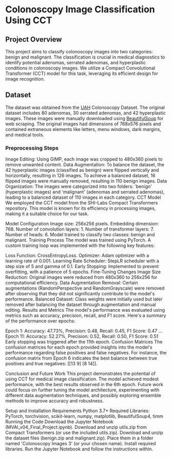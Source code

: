 # Colonoscopy Image Classification Using CCT
## Project Overview
This project aims to classify colonoscopy images into two categories: benign and malignant. The classification is crucial in medical diagnostics to identify potential adenomas, serrated adenomas, and hyperplastic conditions in colonoscopy images. We utilize a Compact Convolutional Transformer (CCT) model for this task, leveraging its efficient design for image recognition.

## Dataset
The dataset was obtained from the [UAH](https://www.depeca.uah.es/colonoscopy_dataset/) Colonoscopy Dataset. The original dataset includes 80 adenomas, 30 serrated adenomas, and 42 hyperplastic images. These images were manually downloaded using [BeautifulSoup](https://pypi.org/project/beautifulsoup4/) for web scraping. The original images had dimensions of 768x576 pixels and contained extraneous elements like letters, menu windows, dark margins, and medical tools.

### Preprocessing Steps
Image Editing: Using GIMP, each image was cropped to 480x360 pixels to remove unwanted content.
Data Augmentation: To balance the dataset, the 42 hyperplastic images (classified as benign) were flipped vertically and horizontally, resulting in 126 images. To achieve a balanced dataset, 16 flipped images were manually removed, resulting in 110 benign images.
Data Organization: The images were categorized into two folders: 'benign' (hyperplastic images) and 'malignant' (adenomas and serrated adenomas), leading to a balanced dataset of 110 images in each category.
CCT Model
We employed the CCT model from the SHI-Labs Compact Transformers repository. This model is known for its efficiency in processing images, making it a suitable choice for our task.

Model Configuration
Image size: 256x256 pixels.
Embedding dimension: 768.
Number of convolution layers: 1.
Number of transformer layers: 7.
Number of heads: 6.
Model trained to classify two classes: benign and malignant.
Training Process
The model was trained using PyTorch. A custom training loop was implemented with the following key features:

Loss Function: CrossEntropyLoss.
Optimizer: Adam optimizer with a learning rate of 0.001.
Learning Rate Scheduler: StepLR scheduler with a step size of 5 and gamma of 0.1.
Early Stopping: Implemented to prevent overfitting, with a patience of 5 epochs.
Fine-Tuning Changes
Image Size Reduction: Original images were reduced from 480x360 to 256x256 for computational efficiency.
Data Augmentation Removal: Certain augmentations (RandomPerspective and RandomGrayscale) were removed after observing that they did not significantly contribute to the model's performance.
Balanced Dataset: Class weights were initially used but later removed after balancing the dataset through augmentation and manual editing.
Results and Metrics
The model's performance was evaluated using metrics such as accuracy, precision, recall, and F1 score. Here's a summary of the performance over epochs:

Epoch 1: Accuracy: 47.73%, Precision: 0.48, Recall: 0.45, F1 Score: 0.47
...
Epoch 11: Accuracy: 52.27%, Precision: 0.52, Recall: 0.50, F1 Score: 0.51
Early stopping was triggered after the 11th epoch.
Confusion Matrices
The confusion matrices for each epoch provided insights into the model's performance regarding false positives and false negatives. For instance, the confusion matrix from Epoch 6 indicates the best balance between true positives and true negatives: [[13 9] [8 14]].

Conclusion and Future Work
This project demonstrates the potential of using CCT for medical image classification. The model achieved modest performance, with the best results observed in the 6th epoch. Future work could focus on further tuning the model architecture, experimenting with different data augmentation techniques, and possibly exploring ensemble methods to improve accuracy and robustness.

Setup and Installation
Requirements
Python 3.7+
Required Libraries: PyTorch, torchvision, scikit-learn, numpy, matplotlib, BeautifulSoup4, timm
Running the Code
Download the Jupyter Notebook (MVAI_v04_Final_Project.ipynb).
Download and unzip utils.zip from Compact Transformers (or use the included utils.zip).
Download and unzip the dataset files (benign.zip and malignant.zip). Place them in a folder named 'Colonoscopy Images 3' (or your chosen name).
Install required libraries.
Run the Jupyter Notebook and follow the instructions within.
